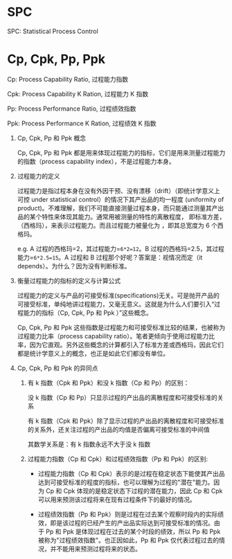 # SPC

SPC: Statistical Process Control

# Cp, Cpk, Pp, Ppk

Cp: Process Capability Ratio, 过程能力指数

Cpk: Process Capability K Ration, 过程能力 K 指数

Pp: Process Performance Ratio, 过程绩效指数

Ppk: Process Performance K Ration, 过程绩效 K 指数

1. Cp, Cpk, Pp 和 Ppk 概念

    Cp, Cpk, Pp 和 Ppk 都是用来体现过程能力的指标，它们是用来测量过程能力的指数（process capability index），不是过程能力本身。

2. 过程能力的定义

    过程能力是指过程本身在没有外因干预、没有漂移（drift）（即统计学意义上可控 under statistical control）的情况下其产出品的均一程度 (uniformity of product)。不难理解，我们不可能直接测量过程本身，而只能通过测量其产出品的某个特性来体现其能力。通常用被测量的特性的离散程度， 即标准方差， （西格玛），来表示过程能力。而且过程能力被量化为 ，即其总宽度为 6 个西格玛。

    e.g. A 过程的西格玛=2，其过程能力=`6*2=12`。B 过程的西格玛=2.5，其过程能力=`6*2.5=15`。A 过程和 B 过程那个好呢？答案是：视情况而定（it depends）。为什么？因为没有判断标准。

3. 衡量过程能力的指标的定义与计算公式

    过程能力的定义与产品的可接受标准(specifications)无关。可是抛开产品的可接受标准，单纯地讲过程能力，又毫无意义。这就是为什么人们要引入“过程能力的指标（Cp, Cpk, Pp 和 Ppk ）”这些概念。

    Cp, Cpk, Pp 和 Ppk 这些指数是过程能力和可接受标准比较的结果，也被称为过程能力比率（process capability ratio）。笔者更倾向于使用过程能力比率，因为它直观。另外这些概念的计算都引入了标准方差或西格玛，因此它们都是统计学意义上的概念，也正是如此它们都没有单位。

4. Cp, Cpk, Pp 和 Ppk 的异同点

    1. 有 k 指数（Cpk 和 Ppk）和没 k 指数（Cp 和 Pp）的区别：

        没 k 指数（Cp 和 Pp）只显示过程的产出品的离散程度和可接受标准的关系

        有 k 指数（Cpk 和 Ppk）除了显示过程的产出品的离散程度和可接受标准的关系外，还关注过程的产出品的均值是否偏离可接受标准的中间值

        其数学关系是：有 k 指数永远不大于没 k 指数

    2. 过程能力指数（Cp 和 Cpk）和过程绩效指数（Pp 和 Ppk）的区别:

        - 过程能力指数（Cp 和 Cpk）表示的是过程在稳定状态下能使其产出品达到可接受标准的程度的指标，也可以理解为过程的"潜在"能力。因为 Cp 和 Cpk 体现的是稳定状态下过程的潜在能力，因此 Cp 和 Cpk 可以用来预测该过程将来在现有过程条件下的最好的情况。

        - 过程绩效指数（Pp 和 Ppk）则是过程在过去某个观察时段内的实际绩效，即是该过程的已经产生的产出品实际达到可接受标准的情况。由于 Pp 和 Ppk 是体现过程在过去的某个时段的绩效，所以 Pp 和 Ppk 被称为"过程绩效指数"。也正因如此，Pp 和 Ppk 仅代表过程过去的情况，并不能用来预测过程将来的状态。
